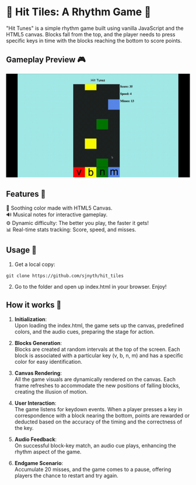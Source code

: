 # 🎵 Hit Tiles: A Rhythm Game 🎵
"Hit Tunes" is a simple rhythm game built using vanilla JavaScript and the HTML5 canvas. Blocks fall from the top, and the player needs to press specific keys in time with the blocks reaching the bottom to score points.

## Gameplay Preview 🎮
![Gif of gameplay](https://github.com/sjnyth/hit_tiles/blob/main/gameplay.gif)

## Features 🥁
🎨 Soothing color made with HTML5 Canvas.  
🔊 Musical notes for interactive gameplay.  
⚙️ Dynamic difficulty: The better you play, the faster it gets!  
📊 Real-time stats tracking: Score, speed, and misses.  

## Usage 🎷
1. Get a local copy:
```
git clone https://github.com/sjnyth/hit_tiles
```
2. Go to the folder and open up index.html in your browser. Enjoy!

## How it works 🎹
1. **Initialization**:  
Upon loading the index.html, the game sets up the canvas, predefined colors, and the audio cues, preparing the stage for action.

2. **Blocks Generation**:  
Blocks are created at random intervals at the top of the screen. Each block is associated with a particular key (v, b, n, m) and has a specific color for easy identification.

3. **Canvas Rendering**:    
All the game visuals are dynamically rendered on the canvas. Each frame refreshes to accommodate the new positions of falling blocks, creating the illusion of motion.

4. **User Interaction**:  
The game listens for keydown events. When a player presses a key in correspondence with a block nearing the bottom, points are rewarded or deducted based on the accuracy of the timing and the correctness of the key.

5. **Audio Feedback**:  
On successful block-key match, an audio cue plays, enhancing the rhythm aspect of the game.

6. **Endgame Scenario**:  
Accumulate 20 misses, and the game comes to a pause, offering players the chance to restart and try again.

